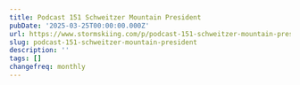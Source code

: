 ```yaml
---
title: Podcast 151 Schweitzer Mountain President
pubDate: '2025-03-25T00:00:00.000Z'
url: https://www.stormskiing.com/p/podcast-151-schweitzer-mountain-president
slug: podcast-151-schweitzer-mountain-president
description: ''
tags: []
changefreq: monthly
---
```


<!-- Add post content below -->
